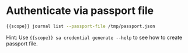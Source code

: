 # Authenticate via passport file

```bash
{{scope}} journal list --passport-file /tmp/passport.json
```

Hint: Use ```{{scope}} sa credential generate --help``` to see how to create passport file.